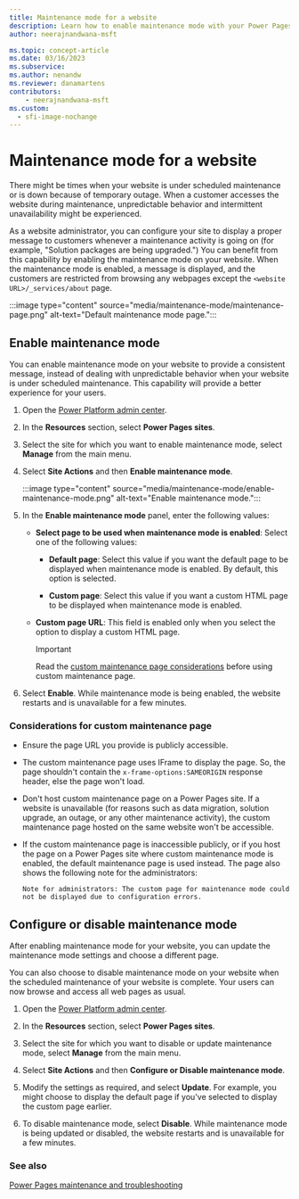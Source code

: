 ```yaml
---
title: Maintenance mode for a website
description: Learn how to enable maintenance mode with your Power Pages website.
author: neerajnandwana-msft

ms.topic: concept-article
ms.date: 03/16/2023
ms.subservice: 
ms.author: nenandw
ms.reviewer: danamartens
contributors:
    - neerajnandwana-msft
ms.custom:
  - sfi-image-nochange
---
```


# Maintenance mode for a website

There might be times when your website is under scheduled maintenance or is down because of temporary outage. When a customer accesses the website during maintenance, unpredictable behavior and intermittent unavailability might be experienced. 

As a website administrator, you can configure your site to display a proper message to customers whenever a maintenance activity is going on (for example, "Solution packages are being upgraded.") You can benefit from this capability by enabling the maintenance mode on your website. When the maintenance mode is enabled, a message is displayed, and the customers are restricted from browsing any webpages except the `<website URL>/_services/about` page.

:::image type="content" source="media/maintenance-mode/maintenance-page.png" alt-text="Default maintenance mode page.":::

## Enable maintenance mode

You can enable maintenance mode on your website to provide a consistent message, instead of dealing with unpredictable behavior when your website is under scheduled maintenance. This capability will provide a better experience for your users.

1. Open the [Power Platform admin center](https://aka.ms/ppac).

1. In the **Resources** section, select **Power Pages sites**.

1. Select the site for which you want to enable maintenance mode, select **Manage** from the main menu.

1. Select **Site Actions** and then **Enable maintenance mode**.

    :::image type="content" source="media/maintenance-mode/enable-maintenance-mode.png" alt-text="Enable maintenance mode.":::

1. In the **Enable maintenance mode** panel, enter the following values:
    - **Select page to be used when maintenance mode is enabled**: Select one of the following values:

        - **Default page**: Select this value if you want the default page to be displayed when maintenance mode is enabled. By default, this option is selected.

        - **Custom page**: Select this value if you want a custom HTML page to be displayed when maintenance mode is enabled.

    - **Custom page URL**: This field is enabled only when you select the option to display a custom HTML page.

        > [!IMPORTANT]
        > Read the [custom maintenance page considerations](#considerations-for-custom-maintenance-page) before using custom maintenance page.
 
1. Select **Enable**. While maintenance mode is being enabled, the website restarts and is unavailable for a few minutes. 

### Considerations for custom maintenance page

- Ensure the page URL you provide is publicly accessible.
- The custom maintenance page uses IFrame to display the page. So, the page shouldn't contain the `x-frame-options:SAMEORIGIN` response header, else the page won't load.
- Don't host custom maintenance page on a Power Pages site. If a website is unavailable (for reasons such as data migration, solution upgrade, an outage, or any other maintenance activity), the custom maintenance page hosted on the same website won't be accessible.
- If the custom maintenance page is inaccessible publicly, or if you host the page on a Power Pages site where custom maintenance mode is enabled, the default maintenance page is used instead. The page also shows the following note for the administrators:

    `Note for administrators: The custom page for maintenance mode could not be displayed due to configuration errors.`

## Configure or disable maintenance mode

After enabling maintenance mode for your website, you can update the maintenance mode settings and choose a different page.

You can also choose to disable maintenance mode on your website when the scheduled maintenance of your website is complete. Your  users can now browse and access all web pages as usual.

1. Open the [Power Platform admin center](https://aka.ms/ppac).

1. In the **Resources** section, select **Power Pages sites**.

1. Select the site for which you want to disable or update maintenance mode, select **Manage** from the main menu.

1. Select **Site Actions** and then **Configure or Disable maintenance mode**.

1. Modify the settings as required, and select **Update**. For example, you might choose to display the default page if you've selected to display the custom page earlier.

1. To disable maintenance mode, select **Disable**. While maintenance mode is being updated or disabled, the website restarts and is unavailable for a few minutes.

### See also

[Power Pages maintenance and troubleshooting](/training/modules/portals-maintenance-troubleshooting/)

